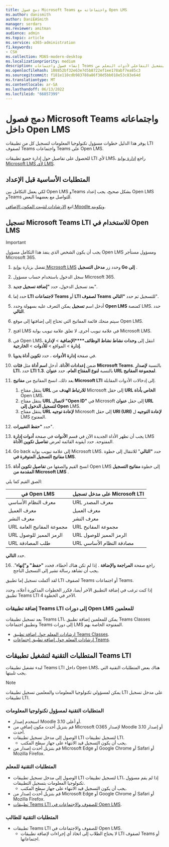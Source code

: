 ```yaml
---
title: دمج فصول Microsoft Teams واجتماعاته مع Open LMS
ms.author: danismith
author: DaniEASmith
manager: serdars
ms.reviewer: amitman
audience: admin
ms.topic: article
ms.service: o365-administration
f1.keywords:
- CSH
ms.collection: M365-modern-desktop
ms.localizationpriority: medium
description: إنشاء فصول واجتماعات Teams وإدارتها باستخدام إمكانية التشغيل التفاعلي لأدوات التعلم من Microsoft OneDrive ل Open LMS.
ms.openlocfilehash: 108852bf32e63e7d5b8722ef1ee178abf7ea85c3
ms.sourcegitcommit: f181e110cdb983788a86f30d5bb018e53c83e64d
ms.translationtype: MT
ms.contentlocale: ar-SA
ms.lasthandoff: 06/13/2022
ms.locfileid: "66857399"
---
```

# <a name="integrate-microsoft-teams-classes-and-meetings-within-open-lms"></a>دمج فصول Microsoft Teams واجتماعاته داخل Open LMS

يوفر هذا الدليل خطوات مسؤول تكنولوجيا المعلومات لتسجيل كل من تطبيقات LTI لصفوف Teams واجتماعات Teams على Open LMS.

للحصول على تفاصيل حول إدارة جميع تطبيقات LTI لأي LMS، راجع [إدارة بوابة Microsoft LMS لأي LMS](manage-microsoft-one-lti.md).

## <a name="prerequisites-before-set-up"></a>المتطلبات الأساسية قبل الإعداد

لكي يعمل التكامل بين Open LMS وTeams بشكل صحيح، يجب إعداد Open LMS وTeams للتواصل مع بعضهما البعض.

اتبع [الإرشادات لتثبيت المكون الإضافي Moodle وتكوينه](open-lms-plugin-configuration.md).

## <a name="register-microsoft-teams-lti-for-use-in-open-lms"></a>تسجيل Microsoft Teams LTI للاستخدام في Open LMS

> [!IMPORTANT]
> يجب أن يكون الشخص الذي ينفذ هذا التكامل مسؤول Open LMS ومسؤول مستأجر Microsoft 365.

1. تفضل بزيارة [بوابة Microsoft LMS](https://lti.microsoft.com/) وحدد زر **مدخل التسجيل Go إلى** .

2. سجل الدخول باستخدام حساب مسؤول Microsoft 365.

3. بعد تسجيل الدخول، حدد **"إضافة تسجيل جديد**".

4. حدد إما **LTI لاجتماعات Teams** أو **LTI لصفوف Teams** للتسجيل ثم حدد **"التالي**".

5. أدخل اسم **تسجيل** يمكن التعرف عليه بسهولة وحدد **Open LMS** كمنصة LMS. حدد **التالي**.

6. سيتم منحك قائمة المفاتيح التي تحتاج إلى إضافتها إلى موقع Open LMS.

7. افتح LMS في علامة تبويب أخرى. لا تغلق علامة تبويب بوابة Microsoft LMS.

8. في Open LMS، انتقل إلى **وحدات نشاط نشاط الوظائف****الإضافية** >  **لإدارة إدارة** >  المواقع  > **للأدوات** >  **الخارجية**.

9. في صفحة **إدارة الأدوات** ، حدد **تكوين أداة يدويا**.

10. ضمن **إعدادات الأداة**، أدخل **اسم أداة** مثل **فئات Microsoft Teams**. بالنسبة **لإصدار LTI**، حدد **LTI 1.3**. بالنسبة **لنوع المفتاح العام**، حدد **عنوان URL لمجموعة المفاتيح**.

11. بعد ذلك، انسخ المفاتيح من **مفاتيح Microsoft LTI** إلى إدخالات الأدوات المقابلة.
    1. ينتقل مفتاح **URL للارتباط الهدف** من Microsoft إلى حقل **URL الخاص بأداة** Open LMS.
    1. ينتقل مفتاح **URL لاتصال "Open ID"** في Microsoft إلى حقل **عنوان URL لتسجيل الدخول إلى Open** LMS.
    1. ينتقل مفتاح **URL لإعادة توجيه** Microsoft إلى حقل **URI (URI) لإعادة التوجيه** ل LMS المفتوح.

12. حدد **"حفظ التغييرات**".

13. يجب أن تظهر الأداة الجديدة الآن في قسم **الأدوات** في صفحة **أدوات إدارة** LMS المفتوحة. حدد أيقونة القائمة لعرض **تفاصيل تكوين الأداة**.

14. Go back إلى علامة تبويب بوابة Microsoft LMS. حدد **"التالي**" للانتقال إلى خطوة **مفاتيح التسجيل المتوفرة في LMS**.

15. انسخ القيم والصقها من **تفاصيل تكوين أداة** Open LMS إلى خطوة **مفاتيح التسجيل المقدمة من Microsoft LMS** .

  الصق القيم كما يلي:

  | في Open LMS | على مدخل تسجيل Microsoft LTI |
  | --------- | ------------------------------------ |
  | معرف النظام الأساسي | URL معرف المصدر |
  | معرف العميل | معرف العميل |
  | معرف النشر | معرف النشر |
  | URL مجموعة المفاتيح العامة | URL مجموعة المفاتيح |
  | URL الرمز المميز للوصول | URL الرمز المميز للوصول |
  | URL طلب المصادقة | URL مصادقة النظام الأساسي |

  حدد **التالي**.

16. راجع صفحة **المراجعة والإضافة** . إذا لم تكن هناك أخطاء، فحدد **"حفظ" و"إنهاء**". يجب أن تشاهد رسالة تشير إلى التسجيل الناجح.

لقد أكملت تسجيل إما تطبيق LTI لصفوف Teams أو اجتماعات Teams.

إذا كنت ترغب في إضافة التطبيق الآخر أيضا، فكرر الخطوات المذكورة أعلاه، وحدد تطبيق Teams LTI الآخر في الخطوة 4.

### <a name="add-teams-lti-apps-to-educators-open-lms-courses"></a>إضافة تطبيقات Teams LTI إلى دورات Open LMS للمعلمين

بعد تسجيل تطبيقات Teams LTI، يمكن للمعلمين إضافة تطبيق Teams Classes وتطبيق اجتماعات Teams إلى دورات LMS المفتوحة الخاصة بهم.

- [إرشادات المعلم حول إضافة تطبيق Teams Classes](https://support.microsoft.com/topic/use-microsoft-teams-classes-in-your-lms-ac6a1e34-32f7-45e6-b83e-094185a1e78a).
- [إرشادات المعلم حول إضافة تطبيق اجتماعات Teams](https://support.microsoft.com/topic/use-microsoft-teams-meetings-in-your-lms-11b6095d-f90b-42b9-ab77-4dcff2bb3b76).

## <a name="technical-requirements-to-launch-teams-lti-apps"></a>المتطلبات التقنية لتشغيل تطبيقات Teams LTI

لبدء تشغيل تطبيقات Teams LTI داخل Open LMS، هناك بعض المتطلبات التقنية التي يجب تلبيتها.

> [!NOTE]
> يمكن لمسؤولي تكنولوجيا المعلومات والمعلمين تسجيل تطبيقات LTI على مدخل تسجيل تطبيقات LTI.

### <a name="it-admin-technical-requirements"></a>المتطلبات التقنية لمسؤول تكنولوجيا المعلومات

- استخدم إصدار Moodle 3.10 أو أعلى.
- قم بتنزيل أحدث مكون إضافي من Microsoft O365 لإصدار Moodle 3.10 أو إصدار أحدث.
- الوصول إلى مدخل تسجيل تطبيقات LTI لتسجيل تطبيقات LTI.
  - يجب أن يكون التسجيل قيد الانتهاء على جهاز سطح المكتب.
- قم بتنزيل أحدث إصدار من Microsoft Edge أو Google Chrome أو Safari أو Mozilla Firefox.

### <a name="educator-technical-requirements"></a>المتطلبات التقنية للمعلم

- الوصول إلى مدخل تسجيل تطبيقات LTI لتسجيل تطبيقات LTI، إذا لم يقم مسؤول تكنولوجيا المعلومات بتسجيل التطبيقات.
  - يجب أن يكون التسجيل قيد الانتهاء على جهاز سطح المكتب.
- قم بتنزيل أحدث إصدار من Microsoft Edge أو Google Chrome أو Safari أو Mozilla Firefox.
- [تطبيقات Teams LTI للصفوف والاجتماعات في Open LMS](#add-teams-lti-apps-to-educators-open-lms-courses).

### <a name="student-technical-requirements"></a>المتطلبات التقنية للطالب

- تطبيقات Teams LTI للصفوف والاجتماعات في Open LMS.
  - لا يحتاج الطلاب إلى اتخاذ أي إجراءات لإضافة تطبيقات LTI لصفوف Teams أو اجتماعاتها.
